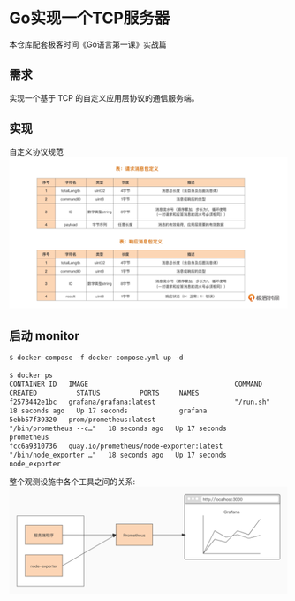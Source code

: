 # Go实现一个TCP服务器  

本仓库配套极客时间《Go语言第一课》实战篇  

## 需求  

实现一个基于 TCP 的自定义应用层协议的通信服务端。  

## 实现  

自定义协议规范  
![](./img/自定义协议规范.webp)  

## 启动 monitor  

```
$ docker-compose -f docker-compose.yml up -d

$ docker ps                                   
CONTAINER ID   IMAGE                                     COMMAND                  CREATED          STATUS          PORTS     NAMES
f2573442e1bc   grafana/grafana:latest                    "/run.sh"                18 seconds ago   Up 17 seconds             grafana
5ebb57f39320   prom/prometheus:latest                    "/bin/prometheus --c…"   18 seconds ago   Up 17 seconds             prometheus
fcc6a9310736   quay.io/prometheus/node-exporter:latest   "/bin/node_exporter …"   18 seconds ago   Up 17 seconds             node_exporter
```

整个观测设施中各个工具之间的关系:  
![](./img/观测设施各工具联系.webp)  

